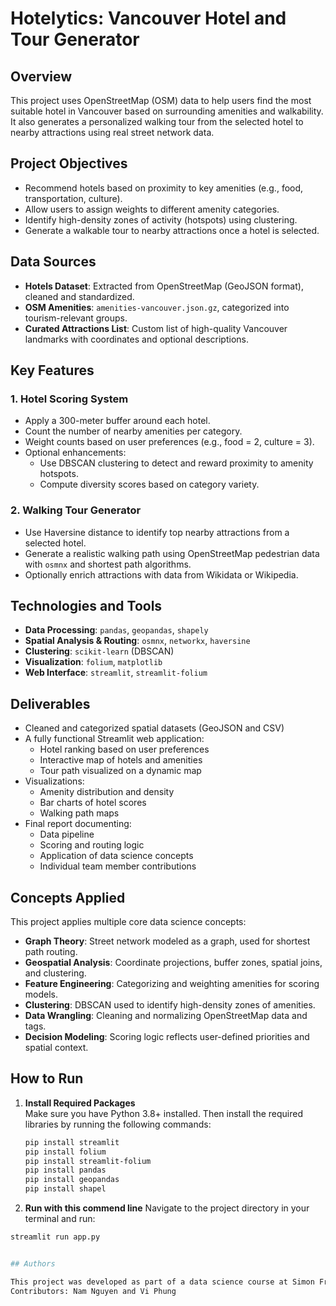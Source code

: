 # Hotelytics: Vancouver Hotel and Tour Generator

## Overview

This project uses OpenStreetMap (OSM) data to help users find the most suitable hotel in Vancouver based on surrounding amenities and walkability. It also generates a personalized walking tour from the selected hotel to nearby attractions using real street network data.

## Project Objectives

- Recommend hotels based on proximity to key amenities (e.g., food, transportation, culture).
- Allow users to assign weights to different amenity categories.
- Identify high-density zones of activity (hotspots) using clustering.
- Generate a walkable tour to nearby attractions once a hotel is selected.

## Data Sources

- **Hotels Dataset**: Extracted from OpenStreetMap (GeoJSON format), cleaned and standardized.
- **OSM Amenities**: `amenities-vancouver.json.gz`, categorized into tourism-relevant groups.
- **Curated Attractions List**: Custom list of high-quality Vancouver landmarks with coordinates and optional descriptions.

## Key Features

### 1. Hotel Scoring System

- Apply a 300-meter buffer around each hotel.
- Count the number of nearby amenities per category.
- Weight counts based on user preferences (e.g., food = 2, culture = 3).
- Optional enhancements:
  - Use DBSCAN clustering to detect and reward proximity to amenity hotspots.
  - Compute diversity scores based on category variety.

### 2. Walking Tour Generator

- Use Haversine distance to identify top nearby attractions from a selected hotel.
- Generate a realistic walking path using OpenStreetMap pedestrian data with `osmnx` and shortest path algorithms.
- Optionally enrich attractions with data from Wikidata or Wikipedia.

## Technologies and Tools

- **Data Processing**: `pandas`, `geopandas`, `shapely`
- **Spatial Analysis & Routing**: `osmnx`, `networkx`, `haversine`
- **Clustering**: `scikit-learn` (DBSCAN)
- **Visualization**: `folium`, `matplotlib`
- **Web Interface**: `streamlit`, `streamlit-folium`

## Deliverables

- Cleaned and categorized spatial datasets (GeoJSON and CSV)
- A fully functional Streamlit web application:
  - Hotel ranking based on user preferences
  - Interactive map of hotels and amenities
  - Tour path visualized on a dynamic map
- Visualizations:
  - Amenity distribution and density
  - Bar charts of hotel scores
  - Walking path maps
- Final report documenting:
  - Data pipeline
  - Scoring and routing logic
  - Application of data science concepts
  - Individual team member contributions


## Concepts Applied

This project applies multiple core data science concepts:

- **Graph Theory**: Street network modeled as a graph, used for shortest path routing.
- **Geospatial Analysis**: Coordinate projections, buffer zones, spatial joins, and clustering.
- **Feature Engineering**: Categorizing and weighting amenities for scoring models.
- **Clustering**: DBSCAN used to identify high-density zones of amenities.
- **Data Wrangling**: Cleaning and normalizing OpenStreetMap data and tags.
- **Decision Modeling**: Scoring logic reflects user-defined priorities and spatial context.

## How to Run

1. **Install Required Packages**  
   Make sure you have Python 3.8+ installed. Then install the required libraries by running the following commands:

   ```bash
   pip install streamlit
   pip install folium
   pip install streamlit-folium
   pip install pandas
   pip install geopandas
   pip install shapel

2. **Run with this commend line** 
  Navigate to the project directory in your terminal and run:

  ```bash
  streamlit run app.py


## Authors

This project was developed as part of a data science course at Simon Fraser University.  
Contributors: Nam Nguyen and Vi Phung

